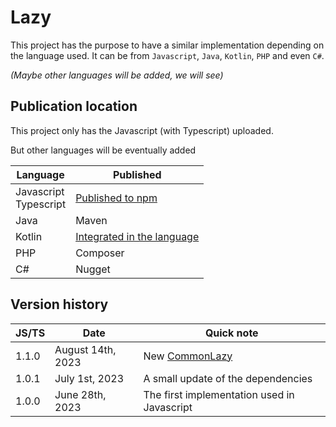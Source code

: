 # Lazy

This project has the purpose to have a similar implementation depending on the language used.
It can be from `Javascript`, `Java`, `Kotlin`, `PHP` and even `C#`.

_(Maybe other languages will be added, we will see)_

## Publication location

This project only has the Javascript (with Typescript) uploaded.

But other languages will be eventually added

| Language                  | Published                                                                                                 |
|---------------------------|-----------------------------------------------------------------------------------------------------------|
| Javascript<br/>Typescript | [Published to npm](https://www.npmjs.com/package/@joookiwi/lazy)                                          |
| Java                      | Maven                                                                                                     |
| Kotlin                    | [Integrated in the language](https://kotlinlang.org/docs/delegated-properties.html#observable-properties) |
| PHP                       | Composer                                                                                                  |
| C#                        | Nugget                                                                                                    |


## Version history

| JS/TS | Date              | Quick note                                                                                |
|-------|-------------------|-------------------------------------------------------------------------------------------|
| 1.1.0 | August 14th, 2023 | New [CommonLazy](https://github.com/joooKiwi/lazy/blob/main/javascript/src/CommonLazy.ts) |
| 1.0.1 | July 1st, 2023    | A small update of the dependencies                                                        |
| 1.0.0 | June 28th, 2023   | The first implementation used in Javascript                                               |
